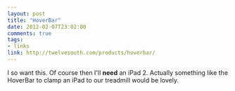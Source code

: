 ```yaml
---
layout: post
title: "HoverBar"
date: 2012-02-07T23:02:00
comments: true
tags:
- links
link: http://twelvesouth.com/products/hoverbar/
---
```

I so want this. Of course then I'll **need** an iPad 2. Actually something like the HoverBar to clamp an iPad to our treadmill would be lovely. 
